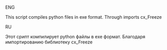 ENG

This script compiles python files in exe format. Through imports cx_Freeze

RU

Этот срипт компилирует python файлы в exe формат. Благодаря импортированию библиотеку cx_Freeze
